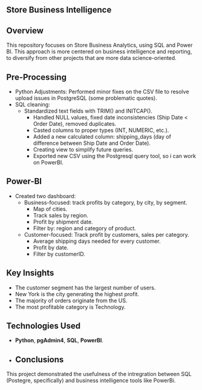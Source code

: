 ## **Store Business Intelligence**

## **Overview**
This repository focuses on Store Business Analytics, using SQL and Power BI. This approach is more centered on business intelligence and reporting, to diversify from other projects that are more data science-oriented.

## **Pre-Processing**
- Python Adjustments: Performed minor fixes on the CSV file to resolve upload issues in PostgreSQL (some problematic quotes).
- SQL cleaning:
  - Standardized text fields with TRIM() and INITCAP().
    - Handled NULL values, fixed date inconsistencies (Ship Date < Order Date), removed duplicates.
    - Casted columns to proper types (INT, NUMERIC, etc.).
    - Added a new calculated column: shipping_days (day of difference between Ship Date and Order Date).
    - Creating view to simplify future queries.
    - Exported new CSV using the Postgresql query tool, so i can work on PowerBI.
  
## **Power-BI**
- Created two dashboard:
  - Business-focused: track profits by category, by city, by segment.
    - Map of cities.
    - Track sales by region.
    - Profit by shipment date.
    - Filter by: region and category of product.
  - Customer-focused: Track profit by customers, sales per category.
    - Average shipping days needed for every customer.
    - Profit by date.
    - Filter by customerID.

## **Key Insights**
- The customer segment has the largest number of users.
- New York is the city generating the highest profit.
- The majority of orders originate from the US.
- The most profitable category is Technology.

## **Technologies Used**
- **Python**, **pgAdmin4**, **SQL**, **PowerBI**.

- ## **Conclusions**
This project demonstrated the usefulness of the intregration between SQL (Postegre, specifically) and business intelligence tools like PowerBi.
